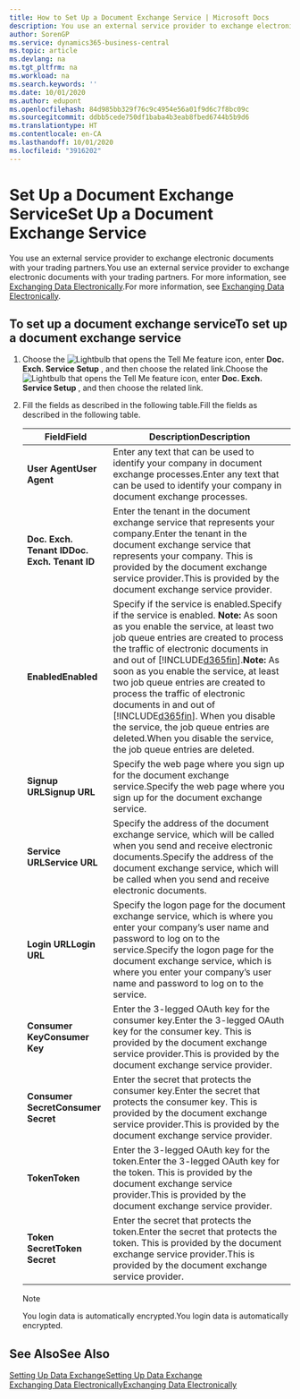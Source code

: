 ```yaml
---
title: How to Set Up a Document Exchange Service | Microsoft Docs
description: You use an external service provider to exchange electronic documents with your trading partners.
author: SorenGP
ms.service: dynamics365-business-central
ms.topic: article
ms.devlang: na
ms.tgt_pltfrm: na
ms.workload: na
ms.search.keywords: ''
ms.date: 10/01/2020
ms.author: edupont
ms.openlocfilehash: 84d985bb329f76c9c4954e56a01f9d6c7f8bc09c
ms.sourcegitcommit: ddbb5cede750df1baba4b3eab8fbed6744b5b9d6
ms.translationtype: HT
ms.contentlocale: en-CA
ms.lasthandoff: 10/01/2020
ms.locfileid: "3916202"
---
```

# <a name="set-up-a-document-exchange-service"></a><span data-ttu-id="4ff4a-103">Set Up a Document Exchange Service</span><span class="sxs-lookup"><span data-stu-id="4ff4a-103">Set Up a Document Exchange Service</span></span>
<span data-ttu-id="4ff4a-104">You use an external service provider to exchange electronic documents with your trading partners.</span><span class="sxs-lookup"><span data-stu-id="4ff4a-104">You use an external service provider to exchange electronic documents with your trading partners.</span></span> <span data-ttu-id="4ff4a-105">For more information, see [Exchanging Data Electronically](across-data-exchange.md).</span><span class="sxs-lookup"><span data-stu-id="4ff4a-105">For more information, see [Exchanging Data Electronically](across-data-exchange.md).</span></span>  

## <a name="to-set-up-a-document-exchange-service"></a><span data-ttu-id="4ff4a-106">To set up a document exchange service</span><span class="sxs-lookup"><span data-stu-id="4ff4a-106">To set up a document exchange service</span></span>  
1. <span data-ttu-id="4ff4a-107">Choose the ![Lightbulb that opens the Tell Me feature](media/ui-search/search_small.png "Tell me what you want to do") icon, enter **Doc. Exch. Service Setup** , and then choose the related link.</span><span class="sxs-lookup"><span data-stu-id="4ff4a-107">Choose the ![Lightbulb that opens the Tell Me feature](media/ui-search/search_small.png "Tell me what you want to do") icon, enter **Doc. Exch. Service Setup** , and then choose the related link.</span></span>  
2. <span data-ttu-id="4ff4a-108">Fill the fields as described in the following table.</span><span class="sxs-lookup"><span data-stu-id="4ff4a-108">Fill the fields as described in the following table.</span></span>  

    |<span data-ttu-id="4ff4a-109">Field</span><span class="sxs-lookup"><span data-stu-id="4ff4a-109">Field</span></span>|<span data-ttu-id="4ff4a-110">Description</span><span class="sxs-lookup"><span data-stu-id="4ff4a-110">Description</span></span>|  
    |---------------------------------|---------------------------------------|  
    |<span data-ttu-id="4ff4a-111">**User Agent**</span><span class="sxs-lookup"><span data-stu-id="4ff4a-111">**User Agent**</span></span>|<span data-ttu-id="4ff4a-112">Enter any text that can be used to identify your company in document exchange processes.</span><span class="sxs-lookup"><span data-stu-id="4ff4a-112">Enter any text that can be used to identify your company in document exchange processes.</span></span>|  
    |<span data-ttu-id="4ff4a-113">**Doc. Exch. Tenant ID**</span><span class="sxs-lookup"><span data-stu-id="4ff4a-113">**Doc. Exch. Tenant ID**</span></span>|<span data-ttu-id="4ff4a-114">Enter the tenant in the document exchange service that represents your company.</span><span class="sxs-lookup"><span data-stu-id="4ff4a-114">Enter the tenant in the document exchange service that represents your company.</span></span> <span data-ttu-id="4ff4a-115">This is provided by the document exchange service provider.</span><span class="sxs-lookup"><span data-stu-id="4ff4a-115">This is provided by the document exchange service provider.</span></span>|  
    |<span data-ttu-id="4ff4a-116">**Enabled**</span><span class="sxs-lookup"><span data-stu-id="4ff4a-116">**Enabled**</span></span>|<span data-ttu-id="4ff4a-117">Specify if the service is enabled.</span><span class="sxs-lookup"><span data-stu-id="4ff4a-117">Specify if the service is enabled.</span></span> <span data-ttu-id="4ff4a-118">**Note:**  As soon as you enable the service, at least two job queue entries are created to process the traffic of electronic documents in and out of [!INCLUDE[d365fin](includes/d365fin_md.md)].</span><span class="sxs-lookup"><span data-stu-id="4ff4a-118">**Note:**  As soon as you enable the service, at least two job queue entries are created to process the traffic of electronic documents in and out of [!INCLUDE[d365fin](includes/d365fin_md.md)].</span></span> <span data-ttu-id="4ff4a-119">When you disable the service, the job queue entries are deleted.</span><span class="sxs-lookup"><span data-stu-id="4ff4a-119">When you disable the service, the job queue entries are deleted.</span></span>|  
    |<span data-ttu-id="4ff4a-120">**Signup URL**</span><span class="sxs-lookup"><span data-stu-id="4ff4a-120">**Signup URL**</span></span>|<span data-ttu-id="4ff4a-121">Specify the web page where you sign up for the document exchange service.</span><span class="sxs-lookup"><span data-stu-id="4ff4a-121">Specify the web page where you sign up for the document exchange service.</span></span>|  
    |<span data-ttu-id="4ff4a-122">**Service URL**</span><span class="sxs-lookup"><span data-stu-id="4ff4a-122">**Service URL**</span></span>|<span data-ttu-id="4ff4a-123">Specify the address of the document exchange service, which will be called when you send and receive electronic documents.</span><span class="sxs-lookup"><span data-stu-id="4ff4a-123">Specify the address of the document exchange service, which will be called when you send and receive electronic documents.</span></span>|  
    |<span data-ttu-id="4ff4a-124">**Login URL**</span><span class="sxs-lookup"><span data-stu-id="4ff4a-124">**Login URL**</span></span>|<span data-ttu-id="4ff4a-125">Specify the logon page for the document exchange service, which is where you enter your company’s user name and password to log on to the service.</span><span class="sxs-lookup"><span data-stu-id="4ff4a-125">Specify the logon page for the document exchange service, which is where you enter your company’s user name and password to log on to the service.</span></span>|  
    |<span data-ttu-id="4ff4a-126">**Consumer Key**</span><span class="sxs-lookup"><span data-stu-id="4ff4a-126">**Consumer Key**</span></span>|<span data-ttu-id="4ff4a-127">Enter the 3-legged OAuth key for the consumer key.</span><span class="sxs-lookup"><span data-stu-id="4ff4a-127">Enter the 3-legged OAuth key for the consumer key.</span></span> <span data-ttu-id="4ff4a-128">This is provided by the document exchange service provider.</span><span class="sxs-lookup"><span data-stu-id="4ff4a-128">This is provided by the document exchange service provider.</span></span>|  
    |<span data-ttu-id="4ff4a-129">**Consumer Secret**</span><span class="sxs-lookup"><span data-stu-id="4ff4a-129">**Consumer Secret**</span></span>|<span data-ttu-id="4ff4a-130">Enter the secret that protects the consumer key.</span><span class="sxs-lookup"><span data-stu-id="4ff4a-130">Enter the secret that protects the consumer key.</span></span> <span data-ttu-id="4ff4a-131">This is provided by the document exchange service provider.</span><span class="sxs-lookup"><span data-stu-id="4ff4a-131">This is provided by the document exchange service provider.</span></span>|  
    |<span data-ttu-id="4ff4a-132">**Token**</span><span class="sxs-lookup"><span data-stu-id="4ff4a-132">**Token**</span></span>|<span data-ttu-id="4ff4a-133">Enter the 3-legged OAuth key for the token.</span><span class="sxs-lookup"><span data-stu-id="4ff4a-133">Enter the 3-legged OAuth key for the token.</span></span> <span data-ttu-id="4ff4a-134">This is provided by the document exchange service provider.</span><span class="sxs-lookup"><span data-stu-id="4ff4a-134">This is provided by the document exchange service provider.</span></span>|  
    |<span data-ttu-id="4ff4a-135">**Token Secret**</span><span class="sxs-lookup"><span data-stu-id="4ff4a-135">**Token Secret**</span></span>|<span data-ttu-id="4ff4a-136">Enter the secret that protects the token.</span><span class="sxs-lookup"><span data-stu-id="4ff4a-136">Enter the secret that protects the token.</span></span> <span data-ttu-id="4ff4a-137">This is provided by the document exchange service provider.</span><span class="sxs-lookup"><span data-stu-id="4ff4a-137">This is provided by the document exchange service provider.</span></span>|  

    > [!NOTE]  
    > <span data-ttu-id="4ff4a-138">You login data is automatically encrypted.</span><span class="sxs-lookup"><span data-stu-id="4ff4a-138">You login data is automatically encrypted.</span></span>

## <a name="see-also"></a><span data-ttu-id="4ff4a-139">See Also</span><span class="sxs-lookup"><span data-stu-id="4ff4a-139">See Also</span></span>  
[<span data-ttu-id="4ff4a-140">Setting Up Data Exchange</span><span class="sxs-lookup"><span data-stu-id="4ff4a-140">Setting Up Data Exchange</span></span>](across-set-up-data-exchange.md)  
[<span data-ttu-id="4ff4a-141">Exchanging Data Electronically</span><span class="sxs-lookup"><span data-stu-id="4ff4a-141">Exchanging Data Electronically</span></span>](across-data-exchange.md)
